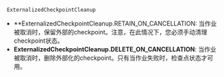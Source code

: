 ` ExternalizedCheckpointCleanup`

- **ExternalizedCheckpointCleanup.RETAIN_ON_CANCELLATION: 当作业被取消时，保留外部的checkpoint。注意，在此情况下，您必须手动清理checkpoint状态。
- **ExternalizedCheckpointCleanup.DELETE_ON_CANCELLATION**: 当作业被取消时，删除外部化的checkpoint。只有当作业失败时，检查点状态才可用。




